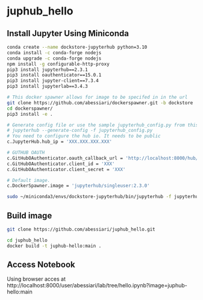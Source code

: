 # juphub_hello

## Install Jupyter Using Miniconda

```sh
conda create --name dockstore-jupyterhub python=3.10
conda install -c conda-forge nodejs
conda upgrade -c conda-forge nodejs
npm install -g configurable-http-proxy
pip3 install jupyterhub==2.3.1
pip3 install oauthenticator==15.0.1
pip3 install jupyter-client==7.3.4
pip3 install jupyterlab==3.4.3

# This docker spawner allows for image to be specifed in in the url
git clone https://github.com/abessiari/dockerspawner.git -b dockstore
cd dockerspawner/
pip3 install -e .

# Generate config file or use the sample jupyterhub_config.py from this repo
# jupyterhub --generate-config -f jupyterhub_config.py 
# You need to configure the hub io. It needs to be public 
c.JupyterHub.hub_ip = 'XXX.XXX.XXX.XXX'

# GUTHUB OAUTH
c.GitHubOAuthenticator.oauth_callback_url = 'http://localhost:8000/hub/oauth_callback'
c.GitHubOAuthenticator.client_id = 'XXX'
c.GitHubOAuthenticator.client_secret = 'XXX'

# Default image. 
c.DockerSpawner.image = 'jupyterhub/singleuser:2.3.0'

sudo ~/miniconda3/envs/dockstore-jupyterhub/bin/jupyterhub -f jupyterhub_config.py
```

## Build image

```sh
git clone https://github.com/abessiari/juphub_hello.git

cd juphub_hello
docker build -t juphub-hello:main .
```

## Access Notebook

Using browser acces at http://localhost:8000/user/abessiari/lab/tree/hello.ipynb?image=juphub-hello:main
